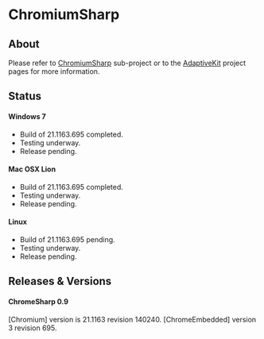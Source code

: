 # ChromiumSharp

## About

Please refer to [ChromiumSharp](http://adaptivekit.github.com/adaptivekit-web-chromiumsharp) sub-project or to the [AdaptiveKit](http://adaptivekit.github.com) project pages for more information.

## Status

#### Windows 7

* Build of 21.1163.695 completed.
* Testing underway.
* Release pending.

#### Mac OSX Lion 

* Build of 21.1163.695 completed.
* Testing underway.
* Release pending.

#### Linux

* Build of 21.1163.695 pending.
* Testing underway.
* Release pending.
 
## Releases & Versions

#### ChromeSharp 0.9

[Chromium] version is 21.1163 revision 140240.
[ChromeEmbedded] version 3 revision 695.

